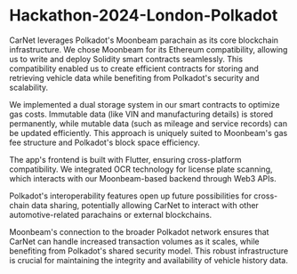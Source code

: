 # Hackathon-2024-London-Polkadot

CarNet leverages Polkadot's Moonbeam parachain as its core blockchain infrastructure. We chose Moonbeam for its Ethereum compatibility, allowing us to write and deploy Solidity smart contracts seamlessly. This compatibility enabled us to create efficient contracts for storing and retrieving vehicle data while benefiting from Polkadot's security and scalability.

We implemented a dual storage system in our smart contracts to optimize gas costs. Immutable data (like VIN and manufacturing details) is stored permanently, while mutable data (such as mileage and service records) can be updated efficiently. This approach is uniquely suited to Moonbeam's gas fee structure and Polkadot's block space efficiency.

The app's frontend is built with Flutter, ensuring cross-platform compatibility. We integrated OCR technology for license plate scanning, which interacts with our Moonbeam-based backend through Web3 APIs.

Polkadot's interoperability features open up future possibilities for cross-chain data sharing, potentially allowing CarNet to interact with other automotive-related parachains or external blockchains.

Moonbeam's connection to the broader Polkadot network ensures that CarNet can handle increased transaction volumes as it scales, while benefiting from Polkadot's shared security model. This robust infrastructure is crucial for maintaining the integrity and availability of vehicle history data.
